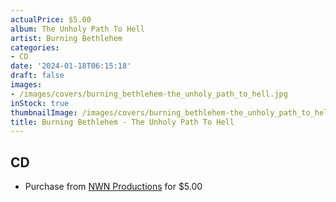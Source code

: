 ```yaml
---
actualPrice: $5.00
album: The Unholy Path To Hell
artist: Burning Bethlehem
categories:
- CD
date: '2024-01-18T06:15:18'
draft: false
images:
- /images/covers/burning_bethlehem-the_unholy_path_to_hell.jpg
inStock: true
thumbnailImage: /images/covers/burning_bethlehem-the_unholy_path_to_hell-thumb.jpg
title: Burning Bethlehem - The Unholy Path To Hell
---
```


## CD
* Purchase from [NWN Productions](http://shop.nwnprod.com/index.php?route=product/product&path=93&product_id=45627&sort=pd.name&order=ASC) for $5.00
